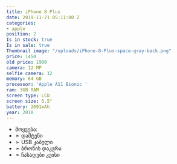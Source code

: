 ```yaml
---
title: iPhone 8 Plus
date: 2019-11-21 05:11:00 Z
categories:
- apple
position: 2
Is in stock: true
Is in sale: true
Thumbnail image: "/uploads/iPhone-8-Plus-space-gray-back.png"
price: 1450
old price: 1900
camera: 12 MP
selfie camera: 12
memory: 64 GB
processor: 'Apple A11 Bionic '
ram: 3GB RAM
screen type: LCD
screen size: 5.5"
battery: 2691mAh
year: 2018
---
```


* მოყვება: 
* ➣ დამტენი
* ➣ USB კაბელი
* ➣ ბრონის დაკვრა
* ➣ ჩასადები კეისი


